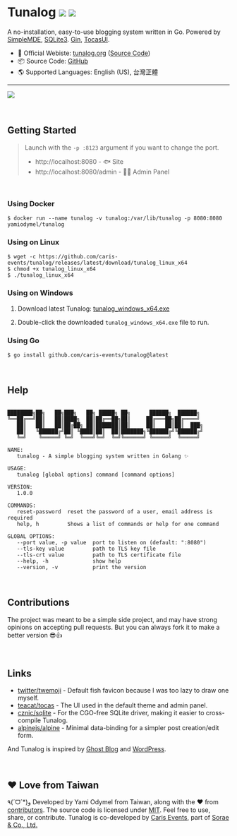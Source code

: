 # Tunalog [![](https://img.shields.io/github/v/release/caris-events/tunalog)](https://github.com/caris-events/tunalog/releases) [![](https://img.shields.io/badge/license-MIT-green)](https://github.com/caris-events/tunalog/blob/master/LICENSE)

A no-installation, easy-to-use blogging system written in Go. Powered by [SimpleMDE](https://github.com/sparksuite/simplemde-markdown-editor), [SQLite3](https://www.sqlite.org/). [Gin](https://github.com/gin-gonic/gin), [TocasUI](https://tocas-ui.com/5.0/en-us/index.html).

-   📘 Official Webiste: [tunalog.org](https://tunalog.org) ([Source Code](https://github.com/caris-events/tunalog-docs))
-   📦 Source Code: [GitHub](https://github.com/caris-events/tunalog)
-   🌎 Supported Languages: English (US), 台灣正體

---

![](https://tunalog.org/en-us/assets/screenshot-2_light.png)

&nbsp;

## Getting Started

> Launch with the `-p :8123` argument if you want to change the port.
>
> -   http://localhost:8080 - 🐟 Site
> -   http://localhost:8080/admin - 👩‍💼 Admin Panel

&nbsp;

### Using Docker

```
$ docker run --name tunalog -v tunalog:/var/lib/tunalog -p 8080:8080 yamiodymel/tunalog
```

### Using on Linux

```
$ wget -c https://github.com/caris-events/tunalog/releases/latest/download/tunalog_linux_x64
$ chmod +x tunalog_linux_x64
$ ./tunalog_linux_x64
```

### Using on Windows

1. Download latest Tunalog: [tunalog_windows_x64.exe](https://github.com/caris-events/tunalog/releases/latest/download/tunalog_windows_x64.exe)

2. Double-click the downloaded `tunalog_windows_x64.exe` file to run.

### Using Go

```
$ go install github.com/caris-events/tunalog@latest
```

&nbsp;

## Help

```

████████╗██╗   ██╗███╗   ██╗ █████╗ ██╗      ██████╗  ██████╗
╚══██╔══╝██║   ██║████╗  ██║██╔══██╗██║     ██╔═══██╗██╔════╝
   ██║   ██║   ██║██╔██╗ ██║███████║██║     ██║   ██║██║  ███╗
   ██║   ╚██████╔╝██║ ╚████║██║  ██║███████╗╚██████╔╝╚██████╔╝
   ╚═╝    ╚═════╝ ╚═╝  ╚═══╝╚═╝  ╚═╝╚══════╝ ╚═════╝  ╚═════╝

NAME:
   tunalog - A simple blogging system written in Golang ✨

USAGE:
   tunalog [global options] command [command options]

VERSION:
   1.0.0

COMMANDS:
   reset-password  reset the password of a user, email address is required
   help, h         Shows a list of commands or help for one command

GLOBAL OPTIONS:
   --port value, -p value  port to listen on (default: ":8080")
   --tls-key value         path to TLS key file
   --tls-crt value         path to TLS certificate file
   --help, -h              show help
   --version, -v           print the version
```

&nbsp;

## Contributions

The project was meant to be a simple side project, and may have strong opinions on accepting pull requests. But you can always fork it to make a better version 😎👍

&nbsp;

## Links

-   [twitter/twemoji](https://github.com/twitter/twemoji) - Default fish favicon because I was too lazy to draw one myself.
-   [teacat/tocas](https://github.com/teacat/tocas) - The UI used in the default theme and admin panel.
-   [cznic/sqlite](https://gitlab.com/cznic/sqlite) - For the CGO-free SQLite driver, making it easier to cross-compile Tunalog.
-   [alpinejs/alpine](https://github.com/alpinejs/alpine) - Minimal data-binding for a simpler post creation/edit form.

And Tunalog is inspired by [Ghost Blog](https://ghost.org/) and [WordPress](https://wordpress.org/).

&nbsp;

## ❤️ Love from Taiwan

٩(ˊᗜˋ\*)و Developed by Yami Odymel from <span class="ts-flag is-taiwan-flag is-small"></span> Taiwan, along with the ❤️ from [contributors](https://github.com/caris-events/tunalog/graphs/contributors). The source code is licensed under [MIT](https://github.com/caris-events/tunalog/blob/master/LICENSE). Feel free to use, share, or contribute. Tunalog is co-developed by [Caris Events](https://caris.events), part of [Sorae & Co., Ltd.](https://sorae.co)
